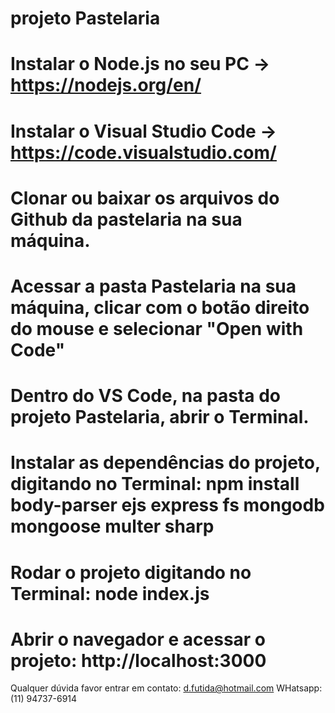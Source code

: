 # projeto Pastelaria

# Instalar o Node.js no seu PC -> https://nodejs.org/en/

# Instalar o Visual Studio Code -> https://code.visualstudio.com/

# Clonar ou baixar os arquivos do Github da pastelaria na sua máquina.

# Acessar a pasta Pastelaria na sua máquina, clicar com o botão direito do mouse e selecionar "Open with Code"

# Dentro do VS Code, na pasta do projeto Pastelaria, abrir o Terminal.

# Instalar as dependências do projeto, digitando no Terminal: npm install body-parser ejs express fs mongodb mongoose multer sharp

# Rodar o projeto digitando no Terminal: node index.js

# Abrir o navegador e acessar o projeto: http://localhost:3000

Qualquer dúvida favor entrar em contato: d.futida@hotmail.com
WHatsapp: (11) 94737-6914
